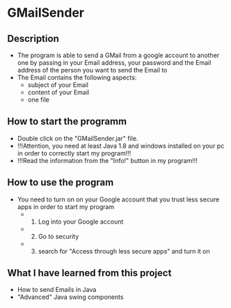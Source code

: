 # GMailSender

## Description

- The program is able to send a GMail from a google account to another one by passing in your Email address, your password and the Email address of the person you want to send the   Email to
- The Email contains the following aspects:
  - subject of your Email
  - content of your Email
  - one file

## How to start the programm

- Double click on the "GMailSender.jar" file.
- !!!Attention, you need at least Java 1.8 and windows installed on your pc in order to correctly start my program!!!
- !!!Read the information from the "Info!" button in my program!!!

## How to use the program

- You need to turn on on your Google account that you trust less secure apps in order to start my program
  - 1. Log into your Google account
  - 2. Go to security
  - 3. search for "Access through less secure apps" and turn it on
  
## What I have learned from this project

- How to send Emails in Java
- "Advanced" Java swing components
